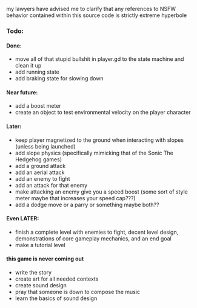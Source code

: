my lawyers have advised me to clarify that any references to NSFW behavior contained within this source code is strictly extreme hyperbole 

### Todo:
#### Done:
* move all of that stupid bullshit in player.gd to the state machine and clean it up
* add running state
* add braking state for slowing down
#### Near future:
* add a boost meter
* create an object to test environmental velocity on the player character
#### Later:
* keep player magnetized to the ground when interacting with slopes (unless being launched)
* add slope physics (specifically mimicking that of the Sonic The Hedgehog games)
* add a ground attack
* add an aerial attack
* add an enemy to fight
* add an attack for that enemy
* make attacking an enemy give you a speed boost (some sort of style meter maybe that increases your speed cap???)
* add a dodge move or a parry or something maybe both??
#### Even LATER:
* finish a complete level with enemies to fight, decent level design, demonstrations of core gameplay mechanics, and an end goal
* make a tutorial level
#### this game is never coming out
* write the story
* create art for all needed contexts
* create sound design
* pray that someone is down to compose the music
* learn the basics of sound design
